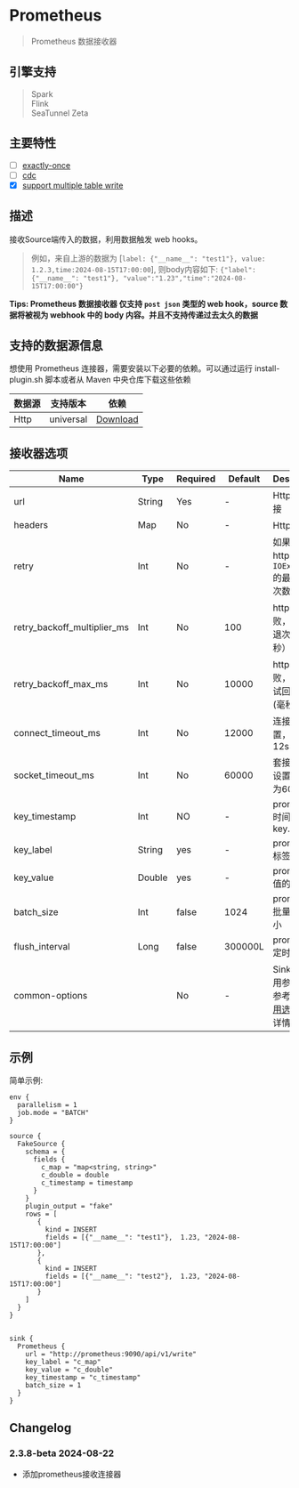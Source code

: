 # Prometheus

> Prometheus 数据接收器

## 引擎支持

> Spark<br/>
> Flink<br/>
> SeaTunnel Zeta<br/>

## 主要特性

- [ ] [exactly-once](../../concept/connector-v2-features.md)
- [ ] [cdc](../../concept/connector-v2-features.md)
- [x] [support multiple table write](../../concept/connector-v2-features.md)

## 描述

接收Source端传入的数据，利用数据触发 web hooks。

> 例如，来自上游的数据为 [`label: {"__name__": "test1"}, value: 1.2.3,time:2024-08-15T17:00:00`], 则body内容如下: `{"label":{"__name__": "test1"}, "value":"1.23","time":"2024-08-15T17:00:00"}`

**Tips: Prometheus 数据接收器 仅支持 `post json` 类型的 web hook，source 数据将被视为 webhook 中的 body 内容。并且不支持传递过去太久的数据**

## 支持的数据源信息

想使用 Prometheus 连接器，需要安装以下必要的依赖。可以通过运行 install-plugin.sh 脚本或者从 Maven 中央仓库下载这些依赖

| 数据源  |   支持版本    |                                                        依赖                                                        |
|------|-----------|------------------------------------------------------------------------------------------------------------------|
| Http | universal | [Download](https://mvnrepository.com/artifact/org.apache.seatunnel/seatunnel-connectors-v2/connector-prometheus) |

## 接收器选项

| Name                        | Type   | Required | Default | Description                                                       |
|-----------------------------|--------|----------|---------|-------------------------------------------------------------------|
| url                         | String | Yes      | -       | Http 请求链接                                                         |
| headers                     | Map    | No       | -       | Http 标头                                                           |
| retry                       | Int    | No       | -       | 如果请求http返回`IOException`的最大重试次数                                    |
| retry_backoff_multiplier_ms | Int    | No       | 100     | http请求失败，重试回退次数（毫秒）乘数                                             |
| retry_backoff_max_ms        | Int    | No       | 10000   | http请求失败，最大重试回退时间(毫秒)                                             |
| connect_timeout_ms          | Int    | No       | 12000   | 连接超时设置，默认12s                                                      |
| socket_timeout_ms           | Int    | No       | 60000   | 套接字超时设置，默认为60s                                                    |
| key_timestamp               | Int    | NO       | -       | prometheus时间戳的key.                                                |
| key_label                   | String | yes      | -       | prometheus标签的key                                                  |
| key_value                   | Double | yes      | -       | prometheus值的key                                                   |
| batch_size                  | Int    | false    | 1024       | prometheus批量写入大小                                                  |
| flush_interval              | Long   | false      | 300000L  | prometheus定时写入  |
| common-options              |        | No       | -       | Sink插件常用参数，请参考 [Sink常用选项 ](../sink-common-options.md) 了解详情        |

## 示例

简单示例:

```hocon
env {
  parallelism = 1
  job.mode = "BATCH"
}

source {
  FakeSource {
    schema = {
      fields {
        c_map = "map<string, string>"
        c_double = double
        c_timestamp = timestamp
      }
    }
    plugin_output = "fake"
    rows = [
       {
         kind = INSERT
         fields = [{"__name__": "test1"},  1.23, "2024-08-15T17:00:00"]
       },
       {
         kind = INSERT
         fields = [{"__name__": "test2"},  1.23, "2024-08-15T17:00:00"]
       }
    ]
  }
}


sink {
  Prometheus {
    url = "http://prometheus:9090/api/v1/write"
    key_label = "c_map"
    key_value = "c_double"
    key_timestamp = "c_timestamp"
    batch_size = 1
  }
}
```

## Changelog

### 2.3.8-beta 2024-08-22

- 添加prometheus接收连接器

